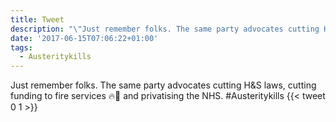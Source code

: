 ```yaml
---
title: Tweet
description: "\"Just remember folks. The same party advocates cutting H&amp;S laws, cutting funding to fire services \U0001F525\U0001F692 and privatising the NHS. #Austeritykills\""
date: '2017-06-15T07:06:22+01:00'
tags:
  - Austeritykills
---
```

Just remember folks. The same party advocates cutting H&amp;S laws, cutting funding to fire services 🔥🚒 and privatising the NHS. #Austeritykills
      {{< tweet 0 1 >}}
    
